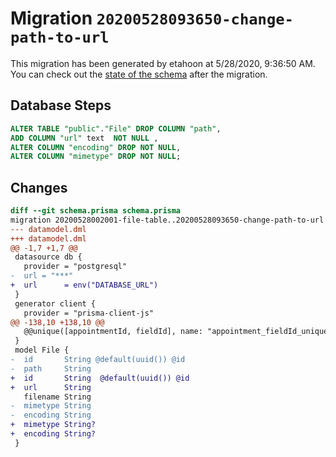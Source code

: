 # Migration `20200528093650-change-path-to-url`

This migration has been generated by etahoon at 5/28/2020, 9:36:50 AM.
You can check out the [state of the schema](./schema.prisma) after the migration.

## Database Steps

```sql
ALTER TABLE "public"."File" DROP COLUMN "path",
ADD COLUMN "url" text  NOT NULL ,
ALTER COLUMN "encoding" DROP NOT NULL,
ALTER COLUMN "mimetype" DROP NOT NULL;
```

## Changes

```diff
diff --git schema.prisma schema.prisma
migration 20200528002001-file-table..20200528093650-change-path-to-url
--- datamodel.dml
+++ datamodel.dml
@@ -1,7 +1,7 @@
 datasource db {
   provider = "postgresql"
-  url = "***"
+  url      = env("DATABASE_URL")
 }
 generator client {
   provider = "prisma-client-js"
@@ -138,10 +138,10 @@
   @@unique([appointmentId, fieldId], name: "appointment_fieldId_unique_constraint")
 }
 model File {
-  id       String @default(uuid()) @id
-  path     String
+  id       String  @default(uuid()) @id
+  url      String
   filename String
-  mimetype String
-  encoding String
+  mimetype String?
+  encoding String?
 }
```


